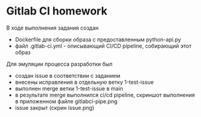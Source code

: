 # Gitlab CI homework

В ходе выполнения задания создан 
- Dockerfile для сборки образа с предоставленным python-api.py
- файл .gitlab-ci.yml - описывающий CI/CD pipeline, собирающий этот образ

Для эмуляции процесса разработки был
- создан issue в соответствии с заданием
- внесены исправления в отдельную ветку 1-test-issue
- выполнен merge ветки 1-test-issue в main
- в результате merge выполнился ci/cd pipeline, скриншот выполнения в приложенном файле gitlabci-pipe.png
- issue закрыт (скрин issue.png)